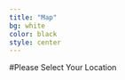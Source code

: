 ```yaml
---
title: "Map"
bg: white
color: black
style: center
---
```


#Please Select Your Location

<div id="usmap" style="width: 465px; height: 315px;">
